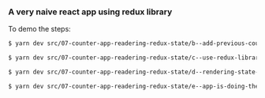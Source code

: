 
### A very naive react app using redux library

To demo the steps:
```bash
$ yarn dev src/07-counter-app-readering-redux-state/b--add-previous-counter-reduce-demo

$ yarn dev src/07-counter-app-readering-redux-state/c--use-redux-library

$ yarn dev src/07-counter-app-readering-redux-state/d--rendering-state-w-react

$ yarn dev src/07-counter-app-readering-redux-state/e--app-is-doing-the-dispatch
```



